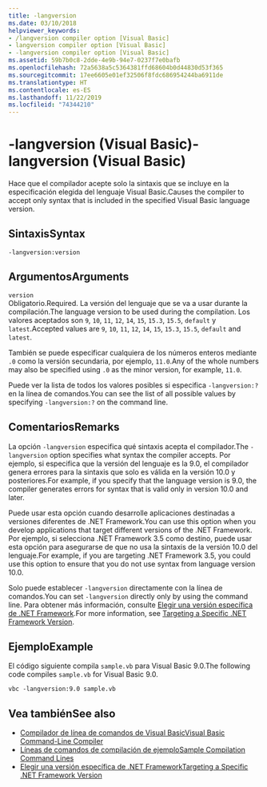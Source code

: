 ```yaml
---
title: -langversion
ms.date: 03/10/2018
helpviewer_keywords:
- /langversion compiler option [Visual Basic]
- langversion compiler option [Visual Basic]
- -langversion compiler option [Visual Basic]
ms.assetid: 59b7b0c8-2dde-4e9b-94e7-0237f7e0bafb
ms.openlocfilehash: 72a5638a5c5364381ffd68604b0d44830d53f365
ms.sourcegitcommit: 17ee6605e01ef32506f8fdc686954244ba6911de
ms.translationtype: HT
ms.contentlocale: es-ES
ms.lasthandoff: 11/22/2019
ms.locfileid: "74344210"
---
```

# <a name="-langversion-visual-basic"></a><span data-ttu-id="a37d0-102">-langversion (Visual Basic)</span><span class="sxs-lookup"><span data-stu-id="a37d0-102">-langversion (Visual Basic)</span></span>
<span data-ttu-id="a37d0-103">Hace que el compilador acepte solo la sintaxis que se incluye en la especificación elegida del lenguaje Visual Basic.</span><span class="sxs-lookup"><span data-stu-id="a37d0-103">Causes the compiler to accept only syntax that is included in the specified Visual Basic language version.</span></span>  
  
## <a name="syntax"></a><span data-ttu-id="a37d0-104">Sintaxis</span><span class="sxs-lookup"><span data-stu-id="a37d0-104">Syntax</span></span>  
  
```console  
-langversion:version  
```  
  
## <a name="arguments"></a><span data-ttu-id="a37d0-105">Argumentos</span><span class="sxs-lookup"><span data-stu-id="a37d0-105">Arguments</span></span>  
 `version`  
 <span data-ttu-id="a37d0-106">Obligatorio.</span><span class="sxs-lookup"><span data-stu-id="a37d0-106">Required.</span></span> <span data-ttu-id="a37d0-107">La versión del lenguaje que se va a usar durante la compilación.</span><span class="sxs-lookup"><span data-stu-id="a37d0-107">The language version to be used during the compilation.</span></span> <span data-ttu-id="a37d0-108">Los valores aceptados son `9`, `10`, `11`, `12`, `14`, `15`, `15.3`, `15.5`, `default` y `latest`.</span><span class="sxs-lookup"><span data-stu-id="a37d0-108">Accepted values are `9`, `10`, `11`, `12`, `14`, `15`, `15.3`, `15.5`, `default` and `latest`.</span></span>

 <span data-ttu-id="a37d0-109">También se puede especificar cualquiera de los números enteros mediante `.0` como la versión secundaria, por ejemplo, `11.0`.</span><span class="sxs-lookup"><span data-stu-id="a37d0-109">Any of the whole numbers may also be specified using `.0` as the minor version, for example, `11.0`.</span></span>

 <span data-ttu-id="a37d0-110">Puede ver la lista de todos los valores posibles si especifica `-langversion:?` en la línea de comandos.</span><span class="sxs-lookup"><span data-stu-id="a37d0-110">You can see the list of all possible values by specifying `-langversion:?` on the command line.</span></span>  
  
## <a name="remarks"></a><span data-ttu-id="a37d0-111">Comentarios</span><span class="sxs-lookup"><span data-stu-id="a37d0-111">Remarks</span></span>  
 <span data-ttu-id="a37d0-112">La opción `-langversion` especifica qué sintaxis acepta el compilador.</span><span class="sxs-lookup"><span data-stu-id="a37d0-112">The `-langversion` option specifies what syntax the compiler accepts.</span></span> <span data-ttu-id="a37d0-113">Por ejemplo, si especifica que la versión del lenguaje es la 9.0, el compilador genera errores para la sintaxis que solo es válida en la versión 10.0 y posteriores.</span><span class="sxs-lookup"><span data-stu-id="a37d0-113">For example, if you specify that the language version is 9.0, the compiler generates errors for syntax that is valid only in version 10.0 and later.</span></span>  
  
 <span data-ttu-id="a37d0-114">Puede usar esta opción cuando desarrolle aplicaciones destinadas a versiones diferentes de .NET Framework.</span><span class="sxs-lookup"><span data-stu-id="a37d0-114">You can use this option when you develop applications that target different versions of the .NET Framework.</span></span> <span data-ttu-id="a37d0-115">Por ejemplo, si selecciona .NET Framework 3.5 como destino, puede usar esta opción para asegurarse de que no usa la sintaxis de la versión 10.0 del lenguaje.</span><span class="sxs-lookup"><span data-stu-id="a37d0-115">For example, if you are targeting .NET Framework 3.5, you could use this option to ensure that you do not use syntax from language version 10.0.</span></span>  
  
 <span data-ttu-id="a37d0-116">Solo puede establecer `-langversion` directamente con la línea de comandos.</span><span class="sxs-lookup"><span data-stu-id="a37d0-116">You can set `-langversion` directly only by using the command line.</span></span> <span data-ttu-id="a37d0-117">Para obtener más información, consulte [Elegir una versión específica de .NET Framework](/visualstudio/ide/visual-studio-multi-targeting-overview).</span><span class="sxs-lookup"><span data-stu-id="a37d0-117">For more information, see [Targeting a Specific .NET Framework Version](/visualstudio/ide/visual-studio-multi-targeting-overview).</span></span>  
  
## <a name="example"></a><span data-ttu-id="a37d0-118">Ejemplo</span><span class="sxs-lookup"><span data-stu-id="a37d0-118">Example</span></span>  
 <span data-ttu-id="a37d0-119">El código siguiente compila `sample.vb` para Visual Basic 9.0.</span><span class="sxs-lookup"><span data-stu-id="a37d0-119">The following code compiles `sample.vb` for Visual Basic 9.0.</span></span>  
  
```console  
vbc -langversion:9.0 sample.vb  
```  
  
## <a name="see-also"></a><span data-ttu-id="a37d0-120">Vea también</span><span class="sxs-lookup"><span data-stu-id="a37d0-120">See also</span></span>

- [<span data-ttu-id="a37d0-121">Compilador de línea de comandos de Visual Basic</span><span class="sxs-lookup"><span data-stu-id="a37d0-121">Visual Basic Command-Line Compiler</span></span>](../../../visual-basic/reference/command-line-compiler/index.md)
- [<span data-ttu-id="a37d0-122">Líneas de comandos de compilación de ejemplo</span><span class="sxs-lookup"><span data-stu-id="a37d0-122">Sample Compilation Command Lines</span></span>](../../../visual-basic/reference/command-line-compiler/sample-compilation-command-lines.md)
- [<span data-ttu-id="a37d0-123">Elegir una versión específica de .NET Framework</span><span class="sxs-lookup"><span data-stu-id="a37d0-123">Targeting a Specific .NET Framework Version</span></span>](/visualstudio/ide/visual-studio-multi-targeting-overview)

